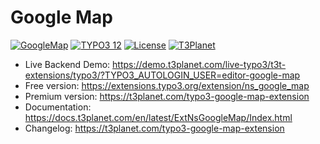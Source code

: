 # Google Map

  [![GoogleMap](https://img.shields.io/badge/stable-v12.0.3-green?style=flat-square)](https://github.com/nitsan-technologies/ns_google_map/tree/12.0.3) [![TYPO3 12](https://img.shields.io/badge/TYPO3-12-orange.svg?style=flat-square)](https://get.typo3.org/version/12) [![License](https://img.shields.io/badge/license-GPL--3.0-orange?style=flat-square)](https://www.gnu.org/licenses/gpl-3.0.en.html) [![T3Planet](https://img.shields.io/badge/T3Planet-GoogleMap-50b99a?style=flat-square)](https://t3planet.com/typo3-google-map-extension)

- Live Backend Demo: https://demo.t3planet.com/live-typo3/t3t-extensions/typo3/?TYPO3_AUTOLOGIN_USER=editor-google-map
- Free version: https://extensions.typo3.org/extension/ns_google_map
- Premium version: https://t3planet.com/typo3-google-map-extension
- Documentation: https://docs.t3planet.com/en/latest/ExtNsGoogleMap/Index.html
- Changelog: https://t3planet.com/typo3-google-map-extension
